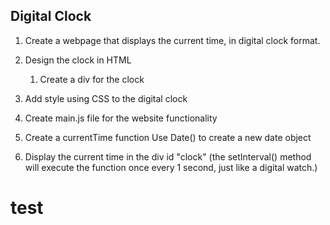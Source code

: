## Digital Clock

1. Create a webpage that displays the current time, in digital clock format. 

2. Design the clock in HTML
    1. Create a div for the clock

3. Add style using CSS to the digital clock

4. Create main.js file for the website functionality

5. Create a currentTime function
Use Date() to create a new date object

6. Display the current time in the div id "clock" (the setInterval() method will execute the function once every 1 second, just like a digital watch.)


# test
